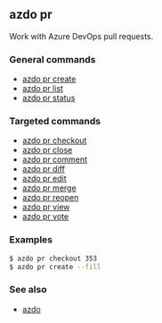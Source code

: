 ## azdo pr
Work with Azure DevOps pull requests.
### General commands
* [azdo pr create](./azdo_pr_create.md)
* [azdo pr list](./azdo_pr_list.md)
* [azdo pr status](./azdo_pr_status.md)

### Targeted commands
* [azdo pr checkout](./azdo_pr_checkout.md)
* [azdo pr close](./azdo_pr_close.md)
* [azdo pr comment](./azdo_pr_comment.md)
* [azdo pr diff](./azdo_pr_diff.md)
* [azdo pr edit](./azdo_pr_edit.md)
* [azdo pr merge](./azdo_pr_merge.md)
* [azdo pr reopen](./azdo_pr_reopen.md)
* [azdo pr view](./azdo_pr_view.md)
* [azdo pr vote](./azdo_pr_vote.md)

### Examples

```bash
$ azdo pr checkout 353
$ azdo pr create --fill
```

### See also

* [azdo](./azdo.md)
